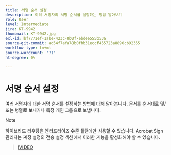 ```yaml
---
title: 서명 순서 설정
description: 여러 서명자의 서명 순서를 설정하는 방법 알아보기
role: User
level: Intermediate
jira: KT-9942
thumbnail: KT-9942.jpg
exl-id: bf7771ef-1abe-423c-8b0f-ebdee555b53a
source-git-commit: ad54f7afa78b0fbb31eccf455723a8890cb92355
workflow-type: tm+mt
source-wordcount: '71'
ht-degree: 0%

---
```


# 서명 순서 설정

여러 서명자에 대한 서명 순서를 설정하는 방법에 대해 알아봅니다. 문서를 순서대로 및/또는 병렬로 보내거나 특정 개인 그룹으로 보냅니다.

>[!NOTE]
>
>하이브리드 라우팅은 엔터프라이즈 수준 플랜에만 사용할 수 있습니다. Acrobat Sign 관리자는 계정 설정의 전송 설정 섹션에서 이러한 기능을 활성화해야 할 수 있습니다.

>[!VIDEO](https://video.tv.adobe.com/v/342249?quality=12&learn=on&hidetitle=true)
